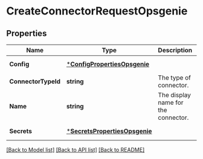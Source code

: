 # CreateConnectorRequestOpsgenie

## Properties
Name | Type | Description | Notes
------------ | ------------- | ------------- | -------------
**Config** | [***ConfigPropertiesOpsgenie**](config_properties_opsgenie.md) |  | [default to null]
**ConnectorTypeId** | **string** | The type of connector. | [default to null]
**Name** | **string** | The display name for the connector. | [default to null]
**Secrets** | [***SecretsPropertiesOpsgenie**](secrets_properties_opsgenie.md) |  | [default to null]

[[Back to Model list]](../README.md#documentation-for-models) [[Back to API list]](../README.md#documentation-for-api-endpoints) [[Back to README]](../README.md)


